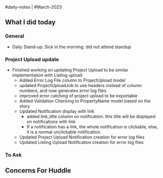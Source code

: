 #daily-notes | #March-2023

## What I did today


### General

- Daily Stand-up: Sick in the morning. did not attend standup

### Project Upload update
- Finished working on updating Project Upload to be similar implementation with Listing upload
	- Added Error Log File column to ProjectUpload model
	- updated ProjectUploadJob to use headers instead of column numbers, and now generates error log files
	- improved error catching of project upload to be exportable
	- Added Validation Checking to PropertyName model based on the story
	- Updated Notification display with link
		- added link_title column on notification. this title will be displayed on notifications with link
		- If a notification has a link, the whole notification is clickable, else, it is a normal unclickable notification.
	- Updated Project Upload Notification creation for error log files
	- Updated Listing Upload Notification creation for error log files

### To Ask


## Concerns For Huddle

